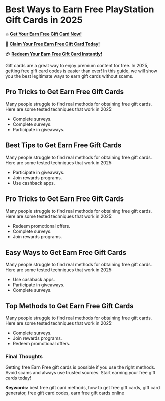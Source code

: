 # Best Ways to Earn Free PlayStation Gift Cards in 2025

🔥 **[Get Your Earn Free Gift Card Now!](https://www.apkhub.site/)**  

🎁 **[Claim Your Free Earn Free Gift Card Today!](https://www.apkhub.site/)**  

💳 **[Redeem Your Earn Free Gift Card Instantly!](https://www.apkhub.site/)**  

Gift cards are a great way to enjoy premium content for free. In 2025, getting free gift card codes is easier than ever! In this guide, we will show you the best legitimate ways to earn gift cards without scams.

## Pro Tricks to Get Earn Free Gift Cards

Many people struggle to find real methods for obtaining free gift cards. Here are some tested techniques that work in 2025:

- Complete surveys.
- Complete surveys.
- Participate in giveaways.

## Best Tips to Get Earn Free Gift Cards

Many people struggle to find real methods for obtaining free gift cards. Here are some tested techniques that work in 2025:

- Participate in giveaways.
- Join rewards programs.
- Use cashback apps.

## Pro Tricks to Get Earn Free Gift Cards

Many people struggle to find real methods for obtaining free gift cards. Here are some tested techniques that work in 2025:

- Redeem promotional offers.
- Complete surveys.
- Join rewards programs.

## Easy Ways to Get Earn Free Gift Cards

Many people struggle to find real methods for obtaining free gift cards. Here are some tested techniques that work in 2025:

- Use cashback apps.
- Participate in giveaways.
- Complete surveys.

## Top Methods to Get Earn Free Gift Cards

Many people struggle to find real methods for obtaining free gift cards. Here are some tested techniques that work in 2025:

- Complete surveys.
- Join rewards programs.
- Redeem promotional offers.

### Final Thoughts

Getting free Earn Free gift cards is possible if you use the right methods. Avoid scams and always use trusted sources. Start earning your free gift cards today!

**Keywords:** best free gift card methods, how to get free gift cards, gift card generator, free gift card codes, earn free gift cards online
